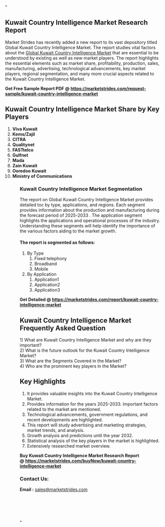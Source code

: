 "<h2>Kuwait Country Intelligence Market Research Report</h2>
<p>Market Strides has recently added a new report to its vast depository titled Global Kuwait Country Intelligence Market. The report studies vital factors about the&nbsp;<a href=https://marketstrides.com/report/kuwait-country-intelligence-market>Global Kuwait Country Intelligence Market</a>&nbsp;that are essential to be understood by existing as well as new market players. The report highlights the essential elements such as market share, profitability, production, sales, manufacturing, advertising, technological advancements, key market players, regional segmentation, and many more crucial aspects related to the Kuwait Country Intelligence Market.</p>
<p><strong>Get Free Sample Report PDF @&nbsp;<a href=https://marketstrides.com/request-sample/kuwait-country-intelligence-market>https://marketstrides.com/request-sample/kuwait-country-intelligence-market</a></strong></p>
<h2><strong>Kuwait Country Intelligence Market Share by Key Players</strong></h2>
<p><strong><ol><li>
Viva Kuwait</li><li>Kems/Zajil</li><li>CITRA</li><li>Qualitynet</li><li>FASTtelco</li><li>Gulfnet</li><li>Mada</li><li>Zain Kuwait</li><li>Ooredoo Kuwait</li><li>Ministry of Communications


</li><ol></strong></p>
<h3><strong>Kuwait Country Intelligence Market Segmentation</strong></h3>
<p>The report on Global Kuwait Country Intelligence Market provides detailed toc by type, applications, and regions. Each segment provides information about the production and manufacturing during the forecast period of 2025-2033
. The application segment highlights the applications and operational processes of the industry. Understanding these segments will help identify the importance of the various factors aiding to the market growth.</p>
<h4>The report is segmented as follows:</h4>
<p><ol><li>By Type<ol><li>Fixed telephony</li><li>Broadband</li><li>Mobile</li></ol></li><li>By Application<ol><li>Application1</li><li>Application2</li><li>Application3</li></ol></li></ol></p>
<p><strong>Get Detailed @&nbsp;<a href=https://marketstrides.com/report/kuwait-country-intelligence-market>https://marketstrides.com/report/kuwait-country-intelligence-market</a></strong></p>
<h2 class=""clr-white mb-3""><strong>Kuwait Country Intelligence Market Frequently Asked Question</strong></h2>
<div class=""card-header"">1) What are&nbsp;Kuwait Country Intelligence Market and why are they important?
<div class=""card"">
<div class=""card-header"">2) What is the future outlook for the Kuwait Country Intelligence Market?</div>
</div>
</div>
<div class=""card-header"">3) What are the Segments Covered in the Market?</div>
<div class=""card-header"">4) Who are the prominent key players in the Market?</div>
<h2><strong>Key Highlights</strong></h2>
<div class=""card-header"">
<ol>
<li>It provides valuable insights into the Kuwait Country Intelligence Market.</li>
<li>Provides information for the years 2025-2033. Important factors related to the market are mentioned.</li>
<li>Technological advancements, government regulations, and recent developments are highlighted.</li>
<li>This report will study advertising and marketing strategies, market trends, and analysis.</li>
<li>Growth analysis and predictions until the year 2032.</li>
<li>Statistical analysis of the key players in the market is highlighted.</li>
<li>Extensively researched market overview.</li>
</ol>
<p><strong>Buy Kuwait Country Intelligence Market Research Report @&nbsp;<a href=https://marketstrides.com/buyNow/kuwait-country-intelligence-market>https://marketstrides.com/buyNow/kuwait-country-intelligence-market</a></strong></p>
<h3>Contact Us:</h3>
<p><strong>Email :</strong> <a href=mailto:sales@marketstrides.com>sales@marketstrides.com</a></p>
</div>
<p>&nbsp;</p>
<h3>&nbsp;</h3>"
